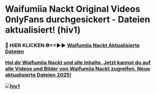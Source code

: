 # Waifumiia Nackt Original Videos 0nlyFans durchgesickert - Dateien aktualisiert! (hiv1)

<h3>🔴 HIER KLICKEN 🌐==►► <a href="https://tinyurl.com/h6vf6nb8" rel="nofollow">Waifumiia Nackt Aktualisierte Dateien

Hol dir Waifumiia Nackt und alle Inhalte. Jetzt kannst du auf alle Videos und Bilder von Waifumiia Nackt zugreifen. Neue aktualisierte Dateien 2025!

[![hiv1](https://i.imgur.com/sD4kR3V.gif)](https://tinyurl.com/h6vf6nb8)

